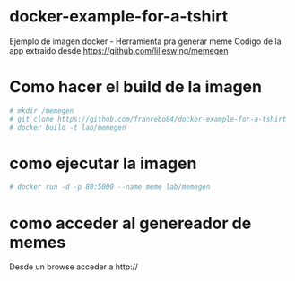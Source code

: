 # docker-example-for-a-tshirt
Ejemplo de imagen docker - Herramienta pra generar meme
Codigo de la app extraido desde https://github.com/lilleswing/memegen

# Como hacer el build de la imagen
```bash
# mkdir /memegen
# git clone https://github.com/franrebo84/docker-example-for-a-tshirt
# docker build -t lab/memegen 
```

# como ejecutar la imagen
```bash
# docker run -d -p 80:5000 --name meme lab/memegen
```


# como acceder al genereador de memes

Desde un browse acceder a http://<ip del docker host>


